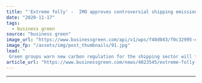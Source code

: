 ```yaml
---
title: "'Extreme folly' -  IMO approves controversial shipping emissions regulation"
date: "2020-11-17"
tags: 
  - business green
source: "business green"
image_url: "https://www.businessgreen.com/api/v1/wps/f40d043/f0c32995-ef78-4393-ac0d-5e07e6e803ac/4/fidelityseafarers-185x114.jpg"
image_fp: "/assets/img/post_thumbnails/91.jpg"
lead: "
 Green groups warn new carbon regulation for the shipping sector will fail to cap industry emissions and thus undermine global climate goals ..."
article_url: "https://www.businessgreen.com/news/4023545/extreme-folly-imo-approves-controversial-shipping-emissions-regulation"
---
```


---
